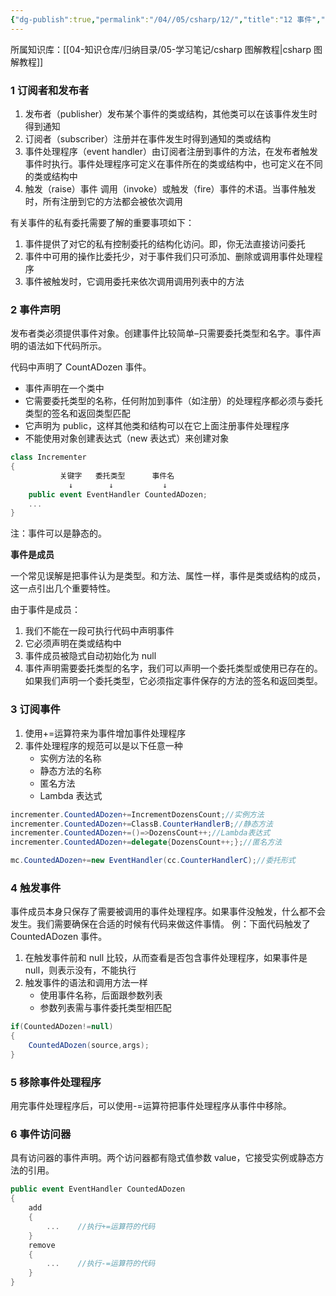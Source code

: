 ```yaml
---
{"dg-publish":true,"permalink":"/04//05/csharp/12/","title":"12 事件","tags":["csharp"]}
---
```



所属知识库：[[04-知识仓库/归纳目录/05-学习笔记/csharp 图解教程\|csharp 图解教程]]

### 1 订阅者和发布者

1. 发布者（publisher）发布某个事件的类或结构，其他类可以在该事件发生时得到通知
2. 订阅者（subscriber）注册并在事件发生时得到通知的类或结构
3. 事件处理程序（event handler）由订阅者注册到事件的方法，在发布者触发事件时执行。事件处理程序可定义在事件所在的类或结构中，也可定义在不同的类或结构中
4. 触发（raise）事件 调用（invoke）或触发（fire）事件的术语。当事件触发时，所有注册到它的方法都会被依次调用

有关事件的私有委托需要了解的重要事项如下：

1. 事件提供了对它的私有控制委托的结构化访问。即，你无法直接访问委托
2. 事件中可用的操作比委托少，对于事件我们只可添加、删除或调用事件处理程序
3. 事件被触发时，它调用委托来依次调用调用列表中的方法

### 2 事件声明

发布者类必须提供事件对象。创建事件比较简单–只需要委托类型和名字。事件声明的语法如下代码所示。

代码中声明了 CountADozen 事件。

- 事件声明在一个类中
- 它需要委托类型的名称，任何附加到事件（如注册）的处理程序都必须与委托类型的签名和返回类型匹配
- 它声明为 public，这样其他类和结构可以在它上面注册事件处理程序
- 不能使用对象创建表达式（new 表达式）来创建对象

```csharp
class Incrementer
{
           关键字   委托类型      事件名
             ↓        ↓           ↓
    public event EventHandler CountedADozen;
    ...
}
```

注：事件可以是静态的。

**事件是成员**

一个常见误解是把事件认为是类型。和方法、属性一样，事件是类或结构的成员，这一点引出几个重要特性。

由于事件是成员：

1. 我们不能在一段可执行代码中声明事件
2. 它必须声明在类或结构中
3. 事件成员被隐式自动初始化为 null
4. 事件声明需要委托类型的名字，我们可以声明一个委托类型或使用已存在的。如果我们声明一个委托类型，它必须指定事件保存的方法的签名和返回类型。

### 3 订阅事件

1. 使用+=运算符来为事件增加事件处理程序
2. 事件处理程序的规范可以是以下任意一种
	 - 实例方法的名称
	 - 静态方法的名称
	 - 匿名方法
	 - Lambda 表达式

```csharp
incrementer.CountedADozen+=IncrementDozensCount;//实例方法
incrementer.CountedADozen+=ClassB.CounterHandlerB;//静态方法
incrementer.CountedADozen+=()=>DozensCount++;//Lambda表达式
incrementer.CountedADozen+=delegate{DozensCount++;};//匿名方法

mc.CountedADozen+=new EventHandler(cc.CounterHandlerC);//委托形式
```

### 4 触发事件

事件成员本身只保存了需要被调用的事件处理程序。如果事件没触发，什么都不会发生。我们需要确保在合适的时候有代码来做这件事情。
例：下面代码触发了 CountedADozen 事件。

1. 在触发事件前和 null 比较，从而查看是否包含事件处理程序，如果事件是 null，则表示没有，不能执行
2. 触发事件的语法和调用方法一样
	 - 使用事件名称，后面跟参数列表
	 - 参数列表需与事件委托类型相匹配

```csharp
if(CountedADozen!=null)
{
    CountedADozen(source,args);
}
```

### 5 移除事件处理程序

用完事件处理程序后，可以使用-=运算符把事件处理程序从事件中移除。

### 6 事件访问器

具有访问器的事件声明。两个访问器都有隐式值参数 value，它接受实例或静态方法的引用。

```csharp
public event EventHandler CountedADozen
{
    add
    {
        ...    //执行+=运算符的代码
    }
    remove
    {
        ...    //执行-=运算符的代码
    }
}
```
